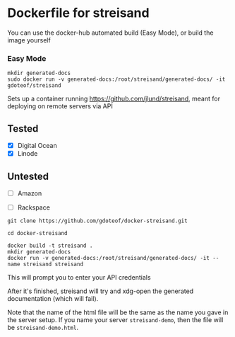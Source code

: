 # Dockerfile for streisand


You can use the docker-hub automated build (Easy Mode), or build the image yourself
### Easy Mode
```
mkdir generated-docs
sudo docker run -v generated-docs:/root/streisand/generated-docs/ -it gdoteof/streisand
```

Sets up a container running https://github.com/jlund/streisand, meant for deploying on remote servers via API

## Tested

- [x] Digital Ocean
- [x] Linode

## Untested
- [ ] Amazon
- [ ] Rackspace


```
git clone https://github.com/gdoteof/docker-streisand.git

cd docker-streisand

docker build -t streisand .
mkdir generated-docs
docker run -v generated-docs:/root/streisand/generated-docs/ -it --name streisand streisand
```

This will prompt you to enter your API credentials

After it's finished, streisand will try and xdg-open the generated documentation (which will fail).

Note that the name of the html file will be the same as the name you gave in the server setup. If you name your server `streisand-demo`, then the file will be `streisand-demo.html`.

